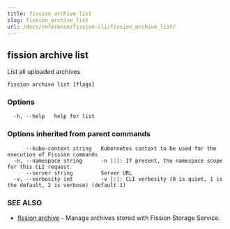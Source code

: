 ```yaml
---
title: fission archive list
slug: fission_archive_list
url: /docs/reference/fission-cli/fission_archive_list/
---
```

## fission archive list

List all uploaded archives

```
fission archive list [flags]
```

### Options

```
  -h, --help   help for list
```

### Options inherited from parent commands

```
      --kube-context string   Kubernetes context to be used for the execution of Fission commands
  -n, --namespace string      -n |:|: If present, the namespace scope for this CLI request
      --server string         Server URL
  -v, --verbosity int         -v |:|: CLI verbosity (0 is quiet, 1 is the default, 2 is verbose) (default 1)
```

### SEE ALSO

* [fission archive](/docs/reference/fission-cli/fission_archive/)	 - Manage archives stored with Fission Storage Service.

